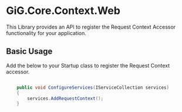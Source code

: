 ﻿# GiG.Core.Context.Web

This Library provides an API to register the Request Context Accessor functionality for your application.

## Basic Usage

Add the below to your Startup class to register the Request Context accessor.


```csharp

	public void ConfigureServices(IServiceCollection services)
	{
		services.AddRequestContext();
	}

```